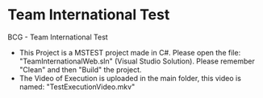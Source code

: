 # Team International Test
BCG - Team International Test

- This Project is a MSTEST project made in C#. Please open the file: "TeamInternationalWeb.sln" (Visual Studio Solution). Please remember "Clean" and then "Build" the project.
- The Video of Execution is uploaded in the main folder, this video is named: "TestExecutionVideo.mkv"
